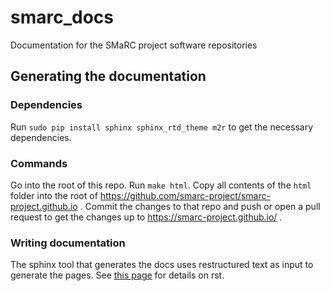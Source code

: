 smarc_docs
==========

Documentation for the SMaRC project software repositories

## Generating the documentation

### Dependencies

Run `sudo pip install sphinx sphinx_rtd_theme m2r` to get the necessary dependencies.

### Commands

Go into the root of this repo. Run `make html`. Copy all contents of the `html` folder into the root of https://github.com/smarc-project/smarc-project.github.io . Commit the changes to that repo and push or
open a pull request to get the changes up to https://smarc-project.github.io/ .

### Writing documentation

The sphinx tool that generates the docs uses restructured text as input to
generate the pages. See [this page](http://www.sphinx-doc.org/en/master/usage/restructuredtext/basics.html)
for details on rst.
